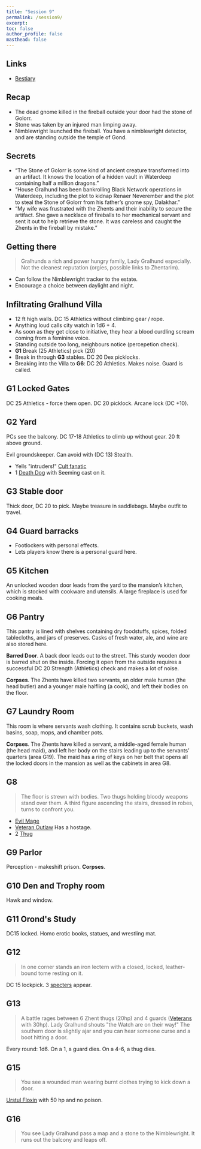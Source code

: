 ```yaml
---
title: "Session 9"
permalink: /session9/
excerpt: 
toc: false
author_profile: false
masthead: false
---
```

## Links
- [Bestiary](https://dr-eigenvalue.github.io/bestiary/)

## Recap
- The dead gnome killed in the fireball outside your door had the stone of Golorr.
- Stone was taken by an injured man limping away.
- Nimblewright launched the fireball. You have a nimblewright detector, and are standing outside the temple of Gond.

## Secrets
 - “The Stone of Golorr is some kind of ancient creature transformed into an artifact. It knows the location of a hidden vault in Waterdeep containing half a million dragons.”
 - “House Gralhund has been bankrolling Black Network operations in Waterdeep, including the plot to kidnap Renaer Neverember and the plot to steal the Stone of Golorr from his father’s gnome spy, Dalakhar.”
 - “My wife was frustrated with the Zhents and their inability to secure the artifact. She gave a necklace of fireballs to her mechanical servant and sent it out to help retrieve the stone. It was careless and caught the Zhents in the fireball by mistake.”

## Getting there
> Gralhunds a rich and power hungry family, Lady Gralhund especially. Not the cleanest reputation (orgies, possible links to Zhentarim).

- Can follow the Nimblewright tracker to the estate.
- Encourage a choice between daylight and night.

## Infiltrating Gralhund Villa
 - 12 ft high walls. DC 15 Athletics without climbing gear / rope.
 - Anything loud calls city watch in 1d6 + 4.
 - As soon as they get close to initiative, they hear a blood curdling scream coming from a feminine voice.
 - Standing outside too long, neighbours notice (percepetion check).
 - **G1** Break (25 Athletics) pick (20)
 - Break in through **G3** stables. DC 20 Dex picklocks.
 - Breaking into the Villa to **G6**: DC 20 Athletics. Makes noise. Guard is called.

## G1 Locked Gates

DC 25 Athletics - force them open. DC 20 picklock. Arcane lock (DC +10).

## G2 Yard
PCs see the balcony. DC 17-18 Athletics to climb up without gear. 20 ft above ground.

Evil groundskeeper. Can avoid with (DC 13) Stealth.
 - Yells "intruders!" [Cult fanatic](https://dr-eigenvalue.github.io/bestiary/creature/cult-fanatic)
 - 1 [Death Dog](https://dr-eigenvalue.github.io/bestiary/creature/death-dog) with Seeming cast on it.

## G3 Stable door

Thick door, DC 20 to pick. Maybe treasure in saddlebags. Maybe outfit to travel.

## G4 Guard barracks

- Footlockers with personal effects.
- Lets players know there is a personal guard here.

## G5 Kitchen

An unlocked wooden door leads from the yard to the mansion’s kitchen, which is stocked with cookware and utensils. A large fireplace is used for cooking meals.

## G6 Pantry

This pantry is lined with shelves containing dry foodstuffs, spices, folded tablecloths, and jars of preserves. Casks of fresh water, ale, and wine are also stored here.

**Barred Door**. A back door leads out to the street. This sturdy wooden door is barred shut on the inside. Forcing it open from the outside requires a successful DC 20 Strength (Athletics) check and makes a lot of noise.

**Corpses**. The Zhents have killed two servants, an older male human (the head butler) and a younger male halfling (a cook), and left their bodies on the floor.

## G7 Laundry Room

This room is where servants wash clothing. It contains scrub buckets, wash basins, soap, mops, and chamber pots.

**Corpses**. The Zhents have killed a servant, a middle-aged female human (the head maid), and left her body on the stairs leading up to the servants’ quarters (area G19). The maid has a ring of keys on her belt that opens all the locked doors in the mansion as well as the cabinets in area G8.

## G8
> The floor is strewn with bodies. Two thugs holding bloody weapons stand over them. A third figure ascending the stairs, dressed in robes, turns to confront you.

- [Evil Mage](https://dr-eigenvalue.github.io/bestiary/creature/evil-mage)
- [Veteran Outlaw](https://dr-eigenvalue.github.io/bestiary/creature/veteran-outlaw) Has a hostage.
- 2 [Thug](https://dr-eigenvalue.github.io/bestiary/creature/thug)

## G9 Parlor

Perception - makeshift prison. **Corpses**.

## G10 Den and Trophy room

Hawk and window.

## G11 Orond's Study

DC15 locked. Homo erotic books, statues, and wrestling mat.

## G12
> In one corner stands an iron lectern with a closed, locked, leather-bound tome resting on it.

DC 15 lockpick. 3 [specters](https://dr-eigenvalue.github.io/bestiary/creature/specter) appear.

## G13
> A battle rages between 6 Zhent thugs (20hp) and 4 guards ([Veterans](https://dr-eigenvalue.github.io/bestiary/creature/veteran) with 30hp). Lady Gralhund shouts "the  Watch are on their way!" The southern door is slightly ajar and you can hear someone curse and a boot hitting a door.

Every round: 1d6. On a 1, a guard dies. On a 4-6, a thug dies.

## G15
> You see a wounded man wearing burnt clothes trying to kick down a door.

[Urstul Floxin](https://dr-eigenvalue.github.io/bestiary/creature/assassin) with 50 hp and no poison.

## G16
> You see Lady Gralhund pass a map and a stone to the Nimblewright. It runs out the balcony and leaps off.



